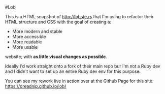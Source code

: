#Lob

This is a HTML snapshot of http://lobste.rs that I'm using to refactor their HTML structure and CSS with the goal of creating a:
* More modern and stable
* More accessible
* More readable
* More usable

website; with **as little visual changes as possible**.

Ideally I'd work straight onto a fork of their main repo bur I'm not a Ruby dev and I didn't want to set up an entire Ruby dev env for this purpose.

You can see my rework live in action over at the Github Page for this site: https://dreadnip.github.io/lob/